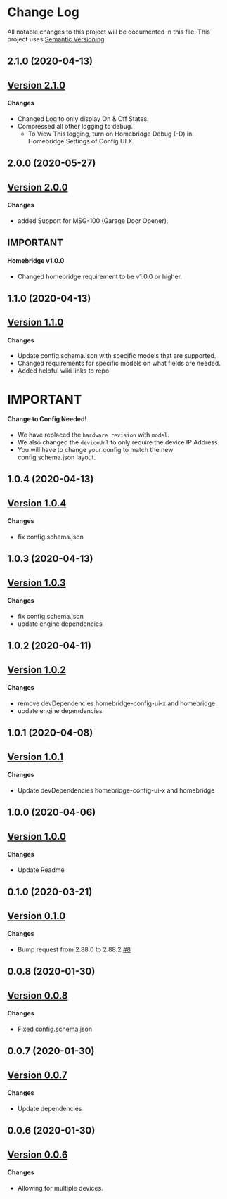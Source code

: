 # Change Log

All notable changes to this project will be documented in this file. This project uses [Semantic Versioning](https://semver.org/).

## 2.1.0 (2020-04-13)

## [Version 2.1.0](https://github.com/donavanbecker/homebridge-honeywell-home/compare/v2.0.0...2.1.0)

#### Changes
- Changed Log to only display On & Off States.
- Compressed all other logging to debug.
    - To View This logging, turn on Homebridge Debug (-D) in Homebridge Settings of Config UI X.

## 2.0.0 (2020-05-27)

## [Version 2.0.0](https://github.com/donavanbecker/homebridge-honeywell-home/compare/v1.1.0...2.0.0)

#### Changes
- added Support for MSG-100 (Garage Door Opener).

## IMPORTANT
#### Homebridge v1.0.0
- Changed homebridge requirement to be v1.0.0 or higher.

## 1.1.0 (2020-04-13)

## [Version 1.1.0](https://github.com/donavanbecker/homebridge-honeywell-home/compare/v1.0.4...1.1.0)

#### Changes
- Update config.schema.json with specific models that are supported.
- Changed requirements for specific models on what fields are needed.
- Added helpful wiki links to repo

# IMPORTANT
#### Change to Config Needed!
- We have replaced the `hardware revision` with `model`.
- We also changed the `deviceUrl` to only require the device IP Address.
- You will have to change your config to match the new config.schema.json layout.

## 1.0.4 (2020-04-13)

## [Version 1.0.4](https://github.com/donavanbecker/homebridge-honeywell-home/compare/v1.0.3...1.0.4)

#### Changes

- fix config.schema.json

## 1.0.3 (2020-04-13)

## [Version 1.0.3](https://github.com/donavanbecker/homebridge-honeywell-home/compare/v1.0.2...1.0.3)

#### Changes

- fix config.schema.json
- update engine dependencies

## 1.0.2 (2020-04-11)

## [Version 1.0.2](https://github.com/donavanbecker/homebridge-honeywell-home/compare/v1.0.1...1.0.2)

#### Changes

- remove devDependencies homebridge-config-ui-x and homebridge
- update engine dependencies

## 1.0.1 (2020-04-08)

## [Version 1.0.1](https://github.com/donavanbecker/homebridge-honeywell-home/compare/v1.0.0...1.0.1)

#### Changes

- Update devDependencies homebridge-config-ui-x and homebridge

## 1.0.0 (2020-04-06)

## [Version 1.0.0](https://github.com/donavanbecker/homebridge-honeywell-home/compare/v0.1.0...1.0.0)

#### Changes

- Update Readme

## 0.1.0 (2020-03-21)

## [Version 0.1.0](https://github.com/donavanbecker/homebridge-honeywell-home/compare/v0.0.8...0.1.0)

#### Changes

- Bump request from 2.88.0 to 2.88.2 [#8](https://github.com/donavanbecker/homebridge-meross/pull/8)

## 0.0.8 (2020-01-30)

## [Version 0.0.8](https://github.com/donavanbecker/homebridge-honeywell-home/compare/v0.0.7...0.0.8)

#### Changes

- Fixed config.schema.json

## 0.0.7 (2020-01-30)

## [Version 0.0.7](https://github.com/donavanbecker/homebridge-honeywell-home/compare/v0.0.6...0.0.7)

#### Changes

- Update dependencies

## 0.0.6 (2020-01-30)

## [Version 0.0.6](https://github.com/donavanbecker/homebridge-meross/tree/v0.0.6)

#### Changes

- Allowing for multiple devices.

